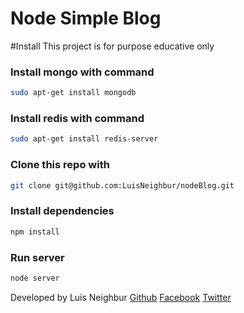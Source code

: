 Node Simple Blog
=====================

#Install
This project is for purpose educative only

### Install mongo with command
```bash
sudo apt-get install mongodb
```
### Install redis with command
```bash
sudo apt-get install redis-server
```
### Clone this repo with
```bash
git clone git@github.com:LuisNeighbur/nodeBlog.git
```
### Install dependencies
```bash
npm install
```
### Run server
```bash
node server
```

Developed by Luis Neighbur
[Github](https://github.com/LuisNeighbur)
[Facebook](https://www.facebook.com/shaggikpo)
[Twitter](https://twitter.com/DarkPegaso)